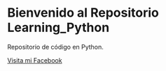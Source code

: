 # Bienvenido al Repositorio Learning_Python

Repositorio de código en Python.

[Visita mi Facebook](https://www.facebook.com/joseeder.guzmanmendoza)
